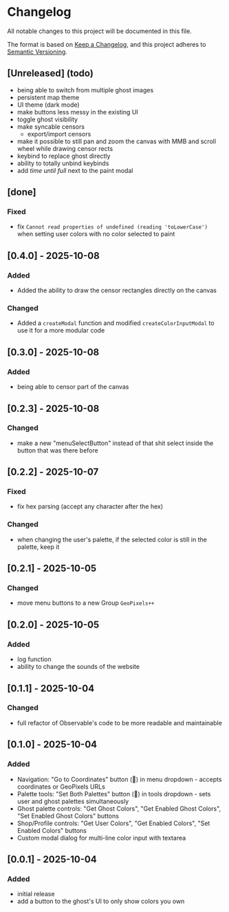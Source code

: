 # Changelog

All notable changes to this project will be documented in this file.

The format is based on [Keep a Changelog](https://keepachangelog.com/en/1.0.0/),
and this project adheres to [Semantic Versioning](https://semver.org/spec/v2.0.0.html).

## [Unreleased] (todo)
- being able to switch from multiple ghost images
- persistent map theme
- UI theme (dark mode)
- make buttons less messy in the existing UI
- toggle ghost visibility
- make syncable censors
  - export/import censors
- make it possible to still pan and zoom the canvas with MMB and scroll wheel while drawing censor rects
- keybind to replace ghost directly
- ability to totally unbind keybinds
- add *time until full* next to the paint modal

## [done]
### Fixed
- fix `Cannot read properties of undefined (reading 'toLowerCase')` when setting user colors with no color selected to paint

## [0.4.0] - 2025-10-08
### Added
- Added the ability to draw the censor rectangles directly on the canvas
### Changed
- Added a `createModal` function and modified `createColorInputModal` to use it for a more modular code

## [0.3.0] - 2025-10-08
### Added
- being able to censor part of the canvas

## [0.2.3] - 2025-10-08
### Changed
- make a new "menuSelectButton" instead of that shit select inside the button that was there before

## [0.2.2] - 2025-10-07
### Fixed
- fix hex parsing (accept any character after the hex)
### Changed
- when changing the user's palette, if the selected color is still in the palette, keep it

## [0.2.1] - 2025-10-05
### Changed
- move menu buttons to a new Group `GeoPixels++`

## [0.2.0] - 2025-10-05
### Added
- log function
- ability to change the sounds of the website

## [0.1.1] - 2025-10-04
### Changed
- full refactor of Observable's code to be more readable and maintainable

## [0.1.0] - 2025-10-04
### Added
- Navigation: "Go to Coordinates" button (🎯) in menu dropdown - accepts coordinates or GeoPixels URLs
- Palette tools: "Set Both Palettes" button (🧪) in tools dropdown - sets user and ghost palettes simultaneously
- Ghost palette controls: "Get Ghost Colors", "Get Enabled Ghost Colors", "Set Enabled Ghost Colors" buttons
- Shop/Profile controls: "Get User Colors", "Get Enabled Colors", "Set Enabled Colors" buttons
- Custom modal dialog for multi-line color input with textarea

## [0.0.1] - 2025-10-04
### Added
- initial release
- add a button to the ghost's UI to only show colors you own
